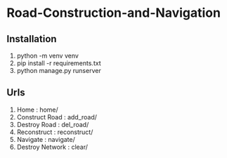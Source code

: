 # Road-Construction-and-Navigation

## Installation
1. python -m venv venv
2. pip install -r requirements.txt
3. python manage.py runserver

## Urls
1. Home : home/
2. Construct Road : add_road/
3. Destroy Road : del_road/
4. Reconstruct : reconstruct/
5. Navigate : navigate/
6. Destroy Network : clear/
